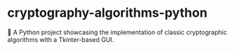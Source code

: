 # cryptography-algorithms-python
🔐 A Python project showcasing the implementation of classic cryptographic algorithms with a Tkinter-based GUI.
